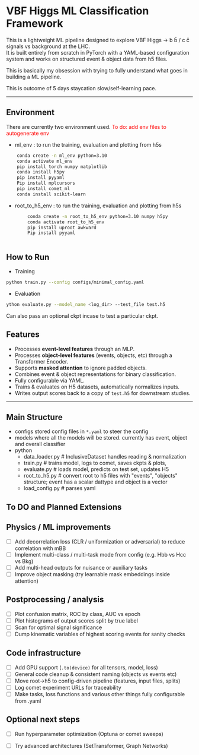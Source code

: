 # VBF Higgs ML Classification Framework

This is a lightweight ML pipeline designed to explore VBF Higgs → b b̄ / c c̄ signals vs background at the LHC.  
It is built entirely from scratch in PyTorch with a YAML-based configuration system and works on structured event & object data from h5 files.

This is basically my obsession with trying to fully understand what goes in building a ML pipeline. 

This is outcome of 5 days staycation slow/self-learning pace. 

---

## Environment 
There are currently two environment used. <span style="color:red"> To do: add env files to autogenerate env</span>

- ml_env : to run the training, evaluation and plotting from h5s
```bash
    conda create -n ml_env python=3.10
    conda activate ml_env
    pip install torch numpy matplotlib
    conda install h5py
    pip install pyyaml
    Pip install mplcursors
    pip install comet_ml
    conda install scikit-learn
```
- root_to_h5_env : to run the training, evaluation and plotting from h5s
```bash
        conda create -n root_to_h5_env python=3.10 numpy h5py
        conda activate root_to_h5_env
        pip install uproot awkward
        Pip install pyyaml
    
```

## How to Run

- Training 
```bash
python train.py --config configs/minimal_config.yaml
```
- Evaluation 
```bash
ython evaluate.py --model_name <log_dir> --test_file test.h5
```
Can also pass an optional ckpt incase to test a particular ckpt.


## Features
- Processes **event-level features** through an MLP.
- Processes **object-level features** (events, objects, etc) through a Transformer Encoder.
- Supports **masked attention** to ignore padded objects.
- Combines event & object representations for binary classification.
- Fully configurable via YAML.
- Trains & evaluates on H5 datasets, automatically normalizes inputs.
- Writes output scores back to a copy of `test.h5` for downstream studies.

---

## Main Structure
- configs 
    stored config files in `*.yaml` to steer the config
- models 
    where all the models will be stored. currently has event, object and overall classifier 
- python 
    - data_loader.py # InclusiveDataset handles reading & normalization
    - train.py # trains model, logs to comet, saves ckpts & plots,
    - evaluate.py # loads model, predicts on test set, updates H5
    - root_to_h5.py # convert root to h5 files with "events", "objects" structure; event has a scalar dattype and object is a vector 
    - load_config.py # parses yaml

## To DO and Planned Extensions 

## Physics / ML improvements
- [ ] Add decorrelation loss (CLR / uniformization or adversarial) to reduce correlation with mBB
- [ ] Implement multi-class / multi-task mode from config (e.g. Hbb vs Hcc vs Bkg)
- [ ] Add multi-head outputs for nuisance or auxiliary tasks
- [ ] Improve object masking (try learnable mask embeddings inside attention)

## Postprocessing / analysis
- [ ] Plot confusion matrix, ROC by class, AUC vs epoch
- [ ] Plot histograms of output scores split by true label
- [ ] Scan for optimal signal significance
- [ ] Dump kinematic variables of highest scoring events for sanity checks

##  Code infrastructure
- [ ] Add GPU support (`.to(device)` for all tensors, model, loss)
- [ ] General code cleanup & consistent naming (objects vs events etc)
- [ ] Move root→h5 to config-driven pipeline (features, input files, splits)
- [ ] Log comet experiment URLs for traceability
- [ ] Make tasks, loss functions and various other things fully configurable from .yaml

##  Optional next steps
- [ ] Run hyperparameter optimization (Optuna or comet sweeps)
- [ ] Try advanced architectures (SetTransformer, Graph Networks)

